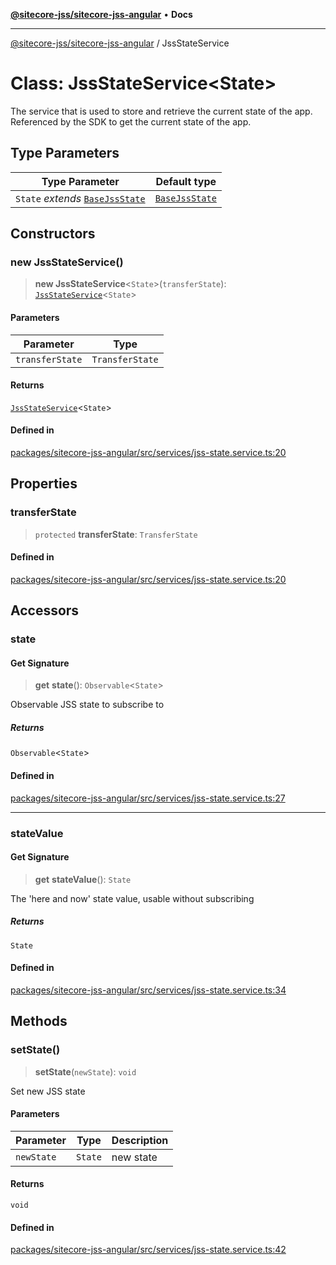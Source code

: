 [**@sitecore-jss/sitecore-jss-angular**](../README.md) • **Docs**

***

[@sitecore-jss/sitecore-jss-angular](../README.md) / JssStateService

# Class: JssStateService\<State\>

The service that is used to store and retrieve the current state of the app.
Referenced by the SDK to get the current state of the app.

## Type Parameters

| Type Parameter | Default type |
| ------ | ------ |
| `State` *extends* [`BaseJssState`](BaseJssState.md) | [`BaseJssState`](BaseJssState.md) |

## Constructors

### new JssStateService()

> **new JssStateService**\<`State`\>(`transferState`): [`JssStateService`](JssStateService.md)\<`State`\>

#### Parameters

| Parameter | Type |
| ------ | ------ |
| `transferState` | `TransferState` |

#### Returns

[`JssStateService`](JssStateService.md)\<`State`\>

#### Defined in

[packages/sitecore-jss-angular/src/services/jss-state.service.ts:20](https://github.com/Sitecore/jss/blob/2f7f8a3f57bf348df36eb566e1598f25fb4e1fd2/packages/sitecore-jss-angular/src/services/jss-state.service.ts#L20)

## Properties

### transferState

> `protected` **transferState**: `TransferState`

#### Defined in

[packages/sitecore-jss-angular/src/services/jss-state.service.ts:20](https://github.com/Sitecore/jss/blob/2f7f8a3f57bf348df36eb566e1598f25fb4e1fd2/packages/sitecore-jss-angular/src/services/jss-state.service.ts#L20)

## Accessors

### state

#### Get Signature

> **get** **state**(): `Observable`\<`State`\>

Observable JSS state to subscribe to

##### Returns

`Observable`\<`State`\>

#### Defined in

[packages/sitecore-jss-angular/src/services/jss-state.service.ts:27](https://github.com/Sitecore/jss/blob/2f7f8a3f57bf348df36eb566e1598f25fb4e1fd2/packages/sitecore-jss-angular/src/services/jss-state.service.ts#L27)

***

### stateValue

#### Get Signature

> **get** **stateValue**(): `State`

The 'here and now' state value, usable without subscribing

##### Returns

`State`

#### Defined in

[packages/sitecore-jss-angular/src/services/jss-state.service.ts:34](https://github.com/Sitecore/jss/blob/2f7f8a3f57bf348df36eb566e1598f25fb4e1fd2/packages/sitecore-jss-angular/src/services/jss-state.service.ts#L34)

## Methods

### setState()

> **setState**(`newState`): `void`

Set new JSS state

#### Parameters

| Parameter | Type | Description |
| ------ | ------ | ------ |
| `newState` | `State` | new state |

#### Returns

`void`

#### Defined in

[packages/sitecore-jss-angular/src/services/jss-state.service.ts:42](https://github.com/Sitecore/jss/blob/2f7f8a3f57bf348df36eb566e1598f25fb4e1fd2/packages/sitecore-jss-angular/src/services/jss-state.service.ts#L42)
